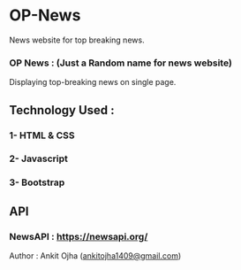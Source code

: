 # OP-News 
News website for top breaking news.
### OP News : (Just a Random name for news website)

Displaying top-breaking news on single page.

## Technology Used :
### 1- HTML & CSS
### 2- Javascript
### 3- Bootstrap

## API 
### NewsAPI :  https://newsapi.org/
Author : Ankit Ojha (ankitojha1409@gmail.com)
